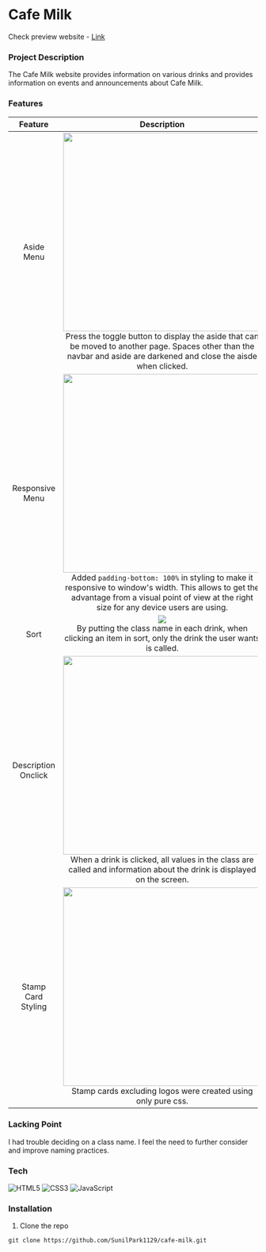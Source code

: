 # Cafe Milk
Check preview website - [Link](https://sunilpark1129.github.io/cafe-milk/)
### Project Description
The Cafe Milk website provides information on various drinks and provides information on events and announcements about Cafe Milk.

### Features
|Feature|Description|
|:--:|:--:|
|Aside Menu|<img src="https://user-images.githubusercontent.com/106734133/173440827-c5248ddd-6784-465e-a8d0-027a20e66181.jpg" height="400" ><br>Press the toggle button to display the aside that can be moved to another page. Spaces other than the navbar and aside are darkened and close the aisde when clicked.|
|Responsive Menu|<img src="https://user-images.githubusercontent.com/106734133/173441101-00fc8450-95d5-49ab-ba41-cd881577f18f.jpg" height="400"><br>Added ```padding-bottom: 100%``` in styling to make it responsive to window's width. This allows to get the advantage from a visual point of view at the right size for any device users are using.|
|Sort|<img src="https://user-images.githubusercontent.com/106734133/173441257-b5f5ca39-34d0-4a84-a2b3-e555f59050a7.jpg"><br>By putting the class name in each drink, when clicking an item in sort, only the drink the user wants is called.|
|Description Onclick|<img src="https://user-images.githubusercontent.com/106734133/173441317-219774c0-9ee6-4408-952c-5a83c6e9f6b7.jpg" height="400"><br>When a drink is clicked, all values in the class are called and information about the drink is displayed on the screen.|
|Stamp Card Styling|<img src="https://user-images.githubusercontent.com/106734133/173441491-3377139d-d539-4d5d-88ab-000e4345e3fe.jpg" height="400"><br>Stamp cards excluding logos were created using only pure css.|
### Lacking Point
I had trouble deciding on a class name. I feel the need to further consider and improve naming practices.
### Tech
![HTML5](https://img.shields.io/badge/html5-%23E34F26.svg?style=for-the-badge&logo=html5&logoColor=white) ![CSS3](https://img.shields.io/badge/css3-%231572B6.svg?style=for-the-badge&logo=css3&logoColor=white) ![JavaScript](https://img.shields.io/badge/javascript-%23323330.svg?style=for-the-badge&logo=javascript&logoColor=%23F7DF1E)
### Installation
1. Clone the repo
```
git clone https://github.com/SunilPark1129/cafe-milk.git
```
